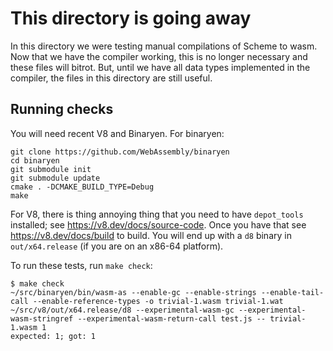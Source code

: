 # This directory is going away

In this directory we were testing manual compilations of Scheme to wasm.
Now that we have the compiler working, this is no longer necessary and
these files will bitrot.  But, until we have all data types implemented
in the compiler, the files in this directory are still useful.

## Running checks

You will need recent V8 and Binaryen.  For binaryen:

```
git clone https://github.com/WebAssembly/binaryen
cd binaryen
git submodule init
git submodule update
cmake . -DCMAKE_BUILD_TYPE=Debug
make
```

For V8, there is thing annoying thing that you need to have
`depot_tools` installed; see https://v8.dev/docs/source-code.  Once you
have that see https://v8.dev/docs/build to build.  You will end up with
a `d8` binary in `out/x64.release` (if you are on an x86-64 platform).

To run these tests, run `make check`:

```
$ make check
~/src/binaryen/bin/wasm-as --enable-gc --enable-strings --enable-tail-call --enable-reference-types -o trivial-1.wasm trivial-1.wat
~/src/v8/out/x64.release/d8 --experimental-wasm-gc --experimental-wasm-stringref --experimental-wasm-return-call test.js -- trivial-1.wasm 1
expected: 1; got: 1
```
